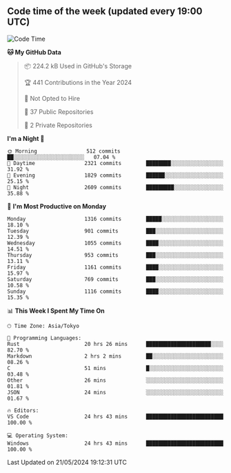 ## Code time of the week (updated every 19:00 UTC)

<!--START_SECTION:waka-->
![Code Time](http://img.shields.io/badge/Code%20Time-3%2C099%20hrs%2029%20mins-blue)

**🐱 My GitHub Data** 

> 📦 224.2 kB Used in GitHub's Storage 
 > 
> 🏆 441 Contributions in the Year 2024
 > 
> 🚫 Not Opted to Hire
 > 
> 📜 37 Public Repositories 
 > 
> 🔑 2 Private Repositories 
 > 
**I'm a Night 🦉** 

```text
🌞 Morning                512 commits         ██░░░░░░░░░░░░░░░░░░░░░░░   07.04 % 
🌆 Daytime                2321 commits        ████████░░░░░░░░░░░░░░░░░   31.92 % 
🌃 Evening                1829 commits        ██████░░░░░░░░░░░░░░░░░░░   25.15 % 
🌙 Night                  2609 commits        █████████░░░░░░░░░░░░░░░░   35.88 % 
```
📅 **I'm Most Productive on Monday** 

```text
Monday                   1316 commits        █████░░░░░░░░░░░░░░░░░░░░   18.10 % 
Tuesday                  901 commits         ███░░░░░░░░░░░░░░░░░░░░░░   12.39 % 
Wednesday                1055 commits        ████░░░░░░░░░░░░░░░░░░░░░   14.51 % 
Thursday                 953 commits         ███░░░░░░░░░░░░░░░░░░░░░░   13.11 % 
Friday                   1161 commits        ████░░░░░░░░░░░░░░░░░░░░░   15.97 % 
Saturday                 769 commits         ███░░░░░░░░░░░░░░░░░░░░░░   10.58 % 
Sunday                   1116 commits        ████░░░░░░░░░░░░░░░░░░░░░   15.35 % 
```


📊 **This Week I Spent My Time On** 

```text
🕑︎ Time Zone: Asia/Tokyo

💬 Programming Languages: 
Rust                     20 hrs 26 mins      █████████████████████░░░░   82.70 % 
Markdown                 2 hrs 2 mins        ██░░░░░░░░░░░░░░░░░░░░░░░   08.26 % 
C                        51 mins             █░░░░░░░░░░░░░░░░░░░░░░░░   03.48 % 
Other                    26 mins             ░░░░░░░░░░░░░░░░░░░░░░░░░   01.81 % 
JSON                     24 mins             ░░░░░░░░░░░░░░░░░░░░░░░░░   01.67 % 

🔥 Editors: 
VS Code                  24 hrs 43 mins      █████████████████████████   100.00 % 

💻 Operating System: 
Windows                  24 hrs 43 mins      █████████████████████████   100.00 % 
```


 Last Updated on 21/05/2024 19:12:31 UTC
<!--END_SECTION:waka-->